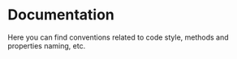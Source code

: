 # Documentation
Here you can find conventions related to code style, methods and properties naming, etc.

